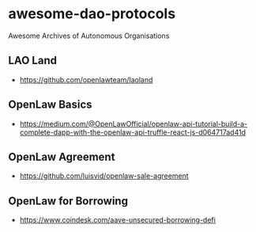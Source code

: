 # awesome-dao-protocols
Awesome Archives of Autonomous Organisations

## LAO Land
- https://github.com/openlawteam/laoland

## OpenLaw Basics
- https://medium.com/@OpenLawOfficial/openlaw-api-tutorial-build-a-complete-dapp-with-the-openlaw-api-truffle-react-js-d064717ad41d 

## OpenLaw Agreement
- https://github.com/luisvid/openlaw-sale-agreement

## OpenLaw for Borrowing
- https://www.coindesk.com/aave-unsecured-borrowing-defi

